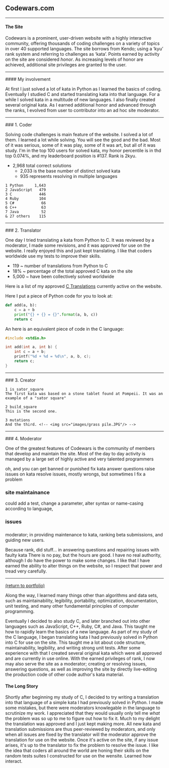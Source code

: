 ## Codewars.com
<hr>

#### The Site

Codewars is a prominent, user-driven website with a highly interactive community, offering thousands of coding challenges on a variety of topics in over 40 supported languages. The site borrows from Kendo; using a ‘kyu’ rank system and referring to challenges as ‘kata’. Points earned by activity on the site are considered _honor_. As increasing levels of honor are achieved, additional site privileges are granted to the user.
<hr>
#### My involvement

At first I just solved a lot of kata in Python as I learned the basics of coding. Eventually I studied C and started translating kata into that language. For a while I solved kata in a multitude of  new languages. I also finally created several original kata. As I earned additional honor and advanced through the ranks, I evolved from user to contributor into an ad hoc site moderator.
<hr>
### 1. Coder

Solving code challenges is main feature of the website. I solved a lot of them. I learned a lot while solving. You will see the good and the bad. Most of it was serious, some of it was play, some of it was art, but all of it was study. I'm in the top 100 users for solved kata, my honor percentile is in thd top 0.074%, and my leaderboard position is #137. Rank is 2kyu.

* 2,968 total correct solutions
    * 2,033 is the base number of distinct solved kata
    *   935 represents resolving in multiple languages

```
1 Python     1,643
2 JavaScript   479
3 C            446
4 Ruby         104
5 C#            66
6 C++           63
7 Java          52
& 27 others    115
```
<hr>
### 2. Translator

One day I tried translating a kata from Python to C. It was reviewed by a moderator, I made some revisions, and it was approved for use on the website. I really enjoyed this and just kept translating. I like that coders worldwide use my tests to improve their skills.

* 119 ~ number of translations from Python to C
* 18% ~ percentage of the total approved C kata on the site
* 5,000 ~ have been collectively solved worldwide

Here is a list of my approved [C Translations](/C_translations) currently active on the website.

Here I put a piece of Python code for you to look at:
```python
def add(a, b):
    c = a + b
    print("{} + {} = {}".format(a, b, c))
    return c
```
An here is an equivalent piece of code in the C language:
```c
#include <stdio.h>

int add(int a, int b) {
    int c = a + b;
    printf("%d + %d = %d\n", a, b, c);
    return c;
}
```
<hr>
### 3. Creator

    1 is_sator_square
    The first kata was based on a stone tablet found at Pompeii. It was an example of a "sator square"
    
    2 build_square
    This is the second one.
    
    3 mutations
    And the third. <!-- <img src="images/grass pile.JPG"/> -->
<hr>
### 4. Moderator

One of the greatest features of Codewars is the community of members that develop and maintain the site. Most of the day to day activity is managed by a large set of highly active and very talented programmers

oh, and you can get banned or punished
fix kata
answer questions
raise issues on kata
resolve issues, mostly wrongs, but somwtimes I fix a problem

### site maintainance
could add a test, change a parameter, alter syntax or name-casing according to language, 
### issues

### 

moderator; in providing maintenance to kata, ranking beta submissions, and guiding new users.

Because rank, did stuff... in answering questions and repairing issues with faulty kata
 There is no pay, but the hours are good. I have no real authority, although I do have the power to make some changes. I like that I have earned the ability to alter things on the website, so I respect that power and tread very carefully. 
<hr>
<a href="https://rowcased.github.io/">(return to portfolio)</a>

<!-- For more details see [GitHub Flavored Markdown](https://guides.github.com/features/mastering-markdown/). -->

Along the way, I learned many things other than algorithms and data sets, such as maintainability, legibility, portability, optimization, documentation, unit testing, and many other fundamental principles of computer programming.

Eventually I decided to also study C, and later branched out into other languages such as JavaScript, C++, Ruby, C#, and Java. This taught me how to rapidly learn the basics of a new language.
As part of my study of the C language, I began translating kata I had previously solved in Python into C for use on the site. This taught me a lot about code structure, maintainability, legibility, and writing strong unit tests.
After some experience with that I created several original kata which were all approved and are currently in use online.
With the earned privileges of rank, I now may also serve the site as a moderator; creating or resolving issues, answering questions, as well as improving the site by directly live-editing the production code of other code author's kata material.


#### The Long Story<br>
Shortly after beginning my study of C, I decided to try writing a translation into that language of a simple kata I had previously solved in Python. I made some mistakes, but there were moderators knowlegable in the language to scrutinize my work. I appreciated that they would usually only tell me _what_ the problem was so up to me to figure out how to fix it. Much to my delight the translation was approved and I just kept making more. All new kata and translation submissions are thus peer-reviewed by moderators, and only when all issues are fixed by the translator will the moderator approve the translation for use on the website. Once it's active on the site, if any issue arises, it's up to the translator to fix the problem to resolve the issue. I like the idea that coders all around the world are honing their skills on the random tests suites I constructed for use on the wensite. Learned how interact.



